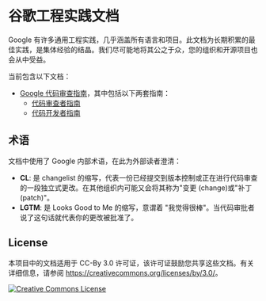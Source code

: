 # 谷歌工程实践文档

Google 有许多通用工程实践，几乎涵盖所有语言和项目。此文档为长期积累的最佳实践，是集体经验的结晶。我们尽可能地将其公之于众，您的组织和开源项目也会从中受益。

当前包含以下文档：

*   [Google 代码审查指南](review/index.md)，其中包括以下两套指南：
    *   [代码审查者指南](review/reviewer/index.md)
    *   [代码开发者指南](review/developer/index.md)

## 术语

文档中使用了 Google 内部术语，在此为外部读者澄清：

*   **CL**: 是 changelist 的缩写，代表一份已经提交到版本控制或正在进行代码审查的一段独立式更改。在其他组织内可能又会将其称为"变更 (change)或"补丁 (patch)"。
*   **LGTM**: 是 Looks Good to Me 的缩写，意谓着 "我觉得很棒"。当代码审批者说了这句话就代表你的更改被批准了。

## License

本项目中的文档适用于 CC-By 3.0 许可证，该许可证鼓励您共享这些文档。有关详细信息，请参阅 <https://creativecommons.org/licenses/by/3.0/>。

<a rel="license" href="https://creativecommons.org/licenses/by/3.0/"><img alt="Creative Commons License" style="border-width:0" src="https://i.creativecommons.org/l/by/3.0/88x31.png" /></a>